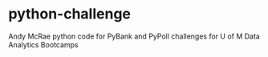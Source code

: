 # python-challenge
Andy McRae
python code for PyBank and PyPoll challenges for U of M Data Analytics Bootcamps

